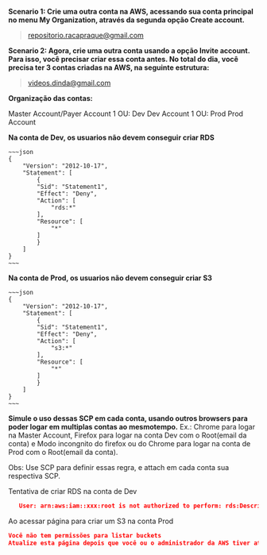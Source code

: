**Scenario 1: Crie uma outra conta na AWS, acessando sua conta principal no menu My Organization, através da segunda opção Create account.**

   > repositorio.racapraque@gmail.com


**Scenario 2: Agora, crie uma outra conta usando a opção Invite account. Para isso, você precisar criar essa conta antes. No total do dia, você precisa ter 3 contas criadas na AWS, na seguinte estrutura:**

   >  videos.dinda@gmail.com


**Organização das contas:**

Master Account/Payer Account
    1 OU: Dev
      Dev Account
    1 OU: Prod
      Prod Account
      
**Na conta de Dev, os usuarios não devem conseguir criar RDS**

    ~~~json
    {
        "Version": "2012-10-17",
        "Statement": [
            {
            "Sid": "Statement1",
            "Effect": "Deny",
            "Action": [
                "rds:*"
            ],
            "Resource": [
                "*"
            ]
            }
        ]
    }
    ~~~


**Na conta de Prod, os usuarios não devem conseguir criar S3**

    ~~~json
    {
        "Version": "2012-10-17",
        "Statement": [
            {
            "Sid": "Statement1",
            "Effect": "Deny",
            "Action": [
                "s3:*"
            ],
            "Resource": [
                "*"
            ]
            }
        ]
    }
    ~~~


**Simule o uso dessas SCP em cada conta, usando outros browsers para poder logar em multiplas contas ao mesmotempo.**
Ex.: Chrome para logar na Master Account, Firefox para logar na conta Dev com o Root(email da conta) e 
Modo incongnito do firefox ou do Chrome para logar na conta de Prod com o Root(email da conta).


Obs: Use SCP para definir essas regra, e attach em cada conta sua respectiva SCP.


Tentativa de criar RDS na conta de Dev

~~~json
   User: arn:aws:iam::xxx:root is not authorized to perform: rds:DescribeDBEngineVersions with an explicit deny in a service control policy (Service: AmazonRDS; Status Code: 403; Error Code: AccessDenied; Request ID: f81e4576-862d-48d8-bcf8-c5cd3dac4659; Proxy: null) 
~~~

Ao acessar página para criar um S3 na conta Prod

~~~json
Você não tem permissões para listar buckets
Atualize esta página depois que você ou o administrador da AWS tiver atualizado suas permissões para permitir a ação s3:ListAllMyBuckets. Saiba mais sobre o Identity and Access Management no Amazon S3 
~~~